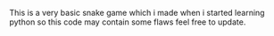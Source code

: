This is a very basic snake game which i made when i started learning python so this code may contain some flaws feel free to update.
